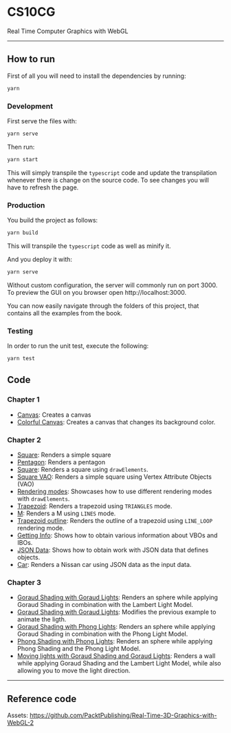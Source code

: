 # CS10CG

Real Time Computer Graphics with WebGL

---

## How to run

First of all you will need to install the dependencies by running:

```bash
yarn
```

### Development

First serve the files with:

```bash
yarn serve
```

Then run:

```bash
yarn start
```

This will simply transpile the `typescript` code and update the transpilation whenever there is change on the source code. To see changes you will have to refresh the page.

### Production

You build the project as follows:

```bash
yarn build
```

This will transpile the `typescript` code as well as minify it.

And you deploy it with:

```bash
yarn serve
```

Without custom configuration, the server will commonly run on port $3000$. To preview the GUI on you browser open http://localhost:3000.

You can now easily navigate through the folders of this project, that contains all the examples from the book.

### Testing

In order to run the unit test, execute the following:

```bash
yarn test
```

## Code

### Chapter 1

- [Canvas](./src/ch01/01/): Creates a canvas
- [Colorful Canvas](./src/ch01/01/): Creates a canvas that changes its background color.

### Chapter 2

- [Square](./src/ch02/01/): Renders a simple square
- [Pentagon](./src/ch02/02/): Renders a pentagon
- [Square](./src/ch02/03/): Renders a square using `drawElements`.
- [Square VAO](./src/ch02/04/): Renders a simple square using Vertex Attribute Objects (VAO)
- [Rendering modes](./src/ch02/05/): Showcases how to use different rendering modes with `drawElements`.
- [Trapezoid](./src/ch02/06/): Renders a trapezoid using `TRIANGLES` mode.
- [M](./src/ch02/07/): Renders a M using `LINES` mode.
- [Trapezoid outline](./src/ch02/08/): Renders the outline of a trapezoid using `LINE_LOOP` rendering mode.
- [Getting Info](./src/ch02/09/): Shows how to obtain various information about VBOs and IBOs.
- [JSON Data](./src/ch02/10/): Shows how to obtain work with JSON data that defines objects.
- [Car](./src/ch02/11/): Renders a Nissan car using JSON data as the input data.

### Chapter 3

- [Goraud Shading with Goraud Lights](./src/ch03/01/): Renders an sphere while applying Goraud Shading in combination with the Lambert Light Model.
- [Goraud Shading with Goraud Lights](./src/ch03/02/): Modifies the previous example to animate the ligth.
- [Goraud Shading with Phong Lights](./src/ch03/03/): Renders an sphere while applying Goraud Shading in combination with the Phong Light Model.
- [Phong Shading with Phong Lights](./src/ch03/04/): Renders an sphere while applying Phong Shading and the Phong Light Model.
- [Moving lights with Goraud Shading and Goraud Lights](./src/ch03/05/): Renders a wall while applying Goraud Shading and the Lambert Light Model, while also allowing you to move the light direction.

---

## Reference code

Assets: https://github.com/PacktPublishing/Real-Time-3D-Graphics-with-WebGL-2

